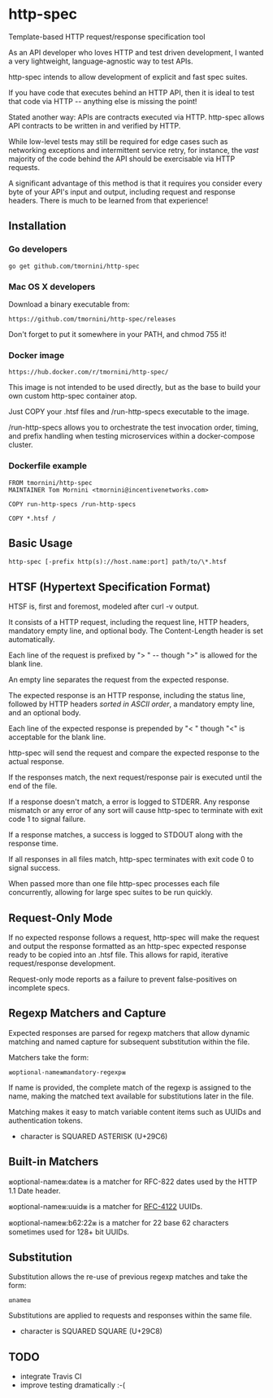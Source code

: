 # http-spec
Template-based HTTP request/response specification tool

As an API developer who loves HTTP and test driven development, I wanted a very lightweight, language-agnostic way to test APIs.

http-spec intends to allow development of explicit and fast spec suites.

If you have code that executes behind an HTTP API, then it is ideal to test
that code via HTTP -- anything else is missing the point!

Stated another way: APIs are contracts executed via HTTP. http-spec allows
API contracts to be written in and verified by HTTP.

While low-level tests may still be required for edge cases such as networking
exceptions and intermittent service retry, for instance, the *vast* majority
of the code behind the API should be exercisable via HTTP requests.

A significant advantage of this method is that it requires you consider every
byte of your API's input and output, including request and response headers.
There is much to be learned from that experience!

## Installation

### Go developers

    go get github.com/tmornini/http-spec

### Mac OS X developers

Download a binary executable from:

    https://github.com/tmornini/http-spec/releases

Don't forget to put it somewhere in your PATH, and chmod 755 it!

### Docker image

    https://hub.docker.com/r/tmornini/http-spec/

This image is not intended to be used directly, but as the base to build your
own custom http-spec container atop.

Just COPY your .htsf files and /run-http-specs executable to the image.

/run-http-specs allows you to orchestrate the test invocation order, timing,
and prefix handling when testing microservices within a docker-compose cluster.

### Dockerfile example

```
FROM tmornini/http-spec
MAINTAINER Tom Mornini <tmornini@incentivenetworks.com>

COPY run-http-specs /run-http-specs

COPY *.htsf /
```

## Basic Usage

    http-spec [-prefix http(s)://host.name:port] path/to/\*.htsf

## HTSF (Hypertext Specification Format)

HTSF is, first and foremost, modeled after curl -v output.

It consists of a HTTP request, including the request line, HTTP headers, mandatory empty line, and optional body. The Content-Length header is set
automatically.

Each line of the request is prefixed by "> " -- though ">" is allowed for the
blank line.

An empty line separates the request from the expected response.

The expected response is an HTTP response, including the status line,
followed by HTTP headers *sorted in ASCII order*, a mandatory empty line, and
an optional body.

Each line of the expected response is prepended by "< " though "<" is acceptable
for the blank line.

http-spec will send the request and compare the expected response to the actual
response.

If the responses match, the next request/response pair is executed until the
end of the file.

If a response doesn't match, a error is logged to STDERR. Any response mismatch
or any error of any sort will cause http-spec to terminate with exit code 1 to
signal failure.

If a response matches, a success is logged to STDOUT along with the response
time.

If all responses in all files match, http-spec terminates with exit code 0
to signal success.

When passed more than one file http-spec processes each file concurrently,
allowing for large spec suites to be run quickly.

## Request-Only Mode

If no expected response follows a request, http-spec will make the request and
output the response formatted as an http-spec expected response ready to be
copied into an .htsf file. This allows for rapid, iterative request/response
development.

Request-only mode reports as a failure to prevent false-positives on incomplete
specs.

## Regexp Matchers and Capture

Expected responses are parsed for regexp matchers that allow dynamic matching
and named capture for subsequent substitution within the file.

Matchers take the form:

    ⧆optional-name⧆mandatory-regexp⧆

If name is provided, the complete match of the regexp is assigned to the name,
making the matched text available for substitutions later in the file.

Matching makes it easy to match variable content items such as UUIDs and
authentication tokens.

* character is SQUARED ASTERISK (U+29C6)

## Built-in Matchers

⧆optional-name⧆:date⧆ is a matcher for RFC-822 dates used by the HTTP 1.1 Date
header.

⧆optional-name⧆:uuid⧆ is a matcher for [RFC-4122](https://tools.ietf.org/html/rfc4122) UUIDs.

⧆optional-name⧆:b62:22⧆ is a matcher for 22 base 62 characters sometimes used
for 128+ bit UUIDs.

## Substitution

Substitution allows the re-use of previous regexp matches and take the form:

    ⧈name⧈

Substitutions are applied to requests and responses within the same file.

* character is SQUARED SQUARE (U+29C8)

## TODO

* integrate Travis CI
* improve testing dramatically :-(
